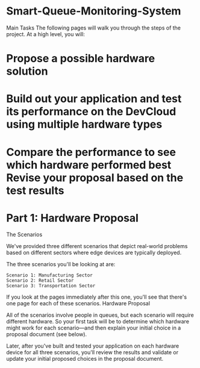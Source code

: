 # Smart-Queue-Monitoring-System
Main Tasks  The following pages will walk you through the steps of the project. 
At a high level, you will:      
# Propose a possible hardware solution    
# Build out your application and test its performance on the DevCloud using multiple hardware types    
# Compare the performance to see which hardware performed best     Revise your proposal based on the test results

# Part 1: Hardware Proposal
The Scenarios

We've provided three different scenarios that depict real-world problems based on different sectors where edge devices are typically deployed.

The three scenarios you'll be looking at are:

    Scenario 1: Manufacturing Sector
    Scenario 2: Retail Sector
    Scenario 3: Transportation Sector

If you look at the pages immediately after this one, you'll see that there's one page for each of these scenarios.
Hardware Proposal

All of the scenarios involve people in queues, but each scenario will require different hardware. So your first task will be to determine which hardware might work for each scenario—and then explain your initial choice in a proposal document (see below).

Later, after you've built and tested your application on each hardware device for all three scenarios, you'll review the results and validate or update your initial proposed choices in the proposal document.

